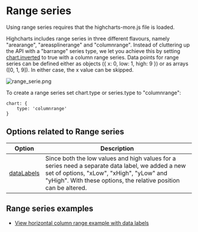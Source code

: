 Range series
============

Using range series requires that the highcharts-more.js file is loaded.

Highcharts includes range series in three different flavours, namely "arearange", "areasplinerange" and "columnrange". Instead of cluttering up the API with a "barrange" series type, we let you achieve this by setting [chart.inverted](https://api.highcharts.com/highcharts/chart.inverted) to true with a column range series. Data points for range series can be defined either as objects ({ x: 0, low: 1, high: 9 }) or as arrays ([0, 1, 9]). In either case, the x value can be skipped.

![range_serie.png](range_serie.png)

To create a range series set chart.type or series.type to "columnrange":

    
    chart: {
        type: 'columnrange'
    }

Options related to Range series
-------------------------------

|Option|Description|
|------|-----------|
|[dataLabels](https://api.highcharts.com/highcharts/plotOptions.arearange.dataLabels)|Since both the low values and high values for a series need a separate data label, we added a new set of options, "xLow", "xHigh", "yLow" and "yHigh". With these options, the relative position can be altered.|

Range series examples
---------------------

*   [View horizontal column range example with data labels](http://jsfiddle.net/highcharts/XjzFH/)
